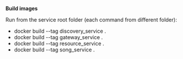 **Build images**

Run from the service root folder (each command from different folder):

* docker build --tag discovery_service .
* docker build --tag gateway_service .
* docker build --tag resource_service .
* docker build --tag song_service .

